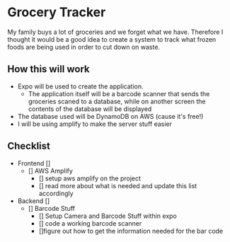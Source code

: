 # Grocery Tracker
My family buys a lot of groceries and we forget what we have. Therefore I thought it would be a good idea to create a system to track what frozen foods are being used in order to cut down on waste. 

## How this will work 
- Expo will be used to create the application. 
    - The application itself will be a barcode scanner that sends the groceries scaned to a database, while on another screen the contents of the database will be displayed
- The database used will be DynamoDB on AWS (cause it's free!)
- I will be using amplify to make the server stuff easier

## Checklist
- Frontend []
    - [] AWS Amplify 
        - [] setup aws amplify on the project
        - [] read more about what is needed and update this list accordingly
- Backend []
    - [] Barcode Stuff 
        - [] Setup Camera and Barcode Stuff within expo 
        - [] code a working barcode scanner 
        - []figure out how to get the information needed for the bar code

